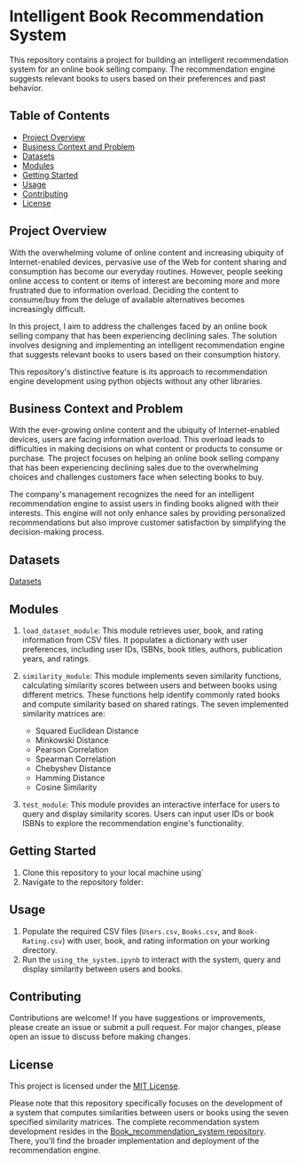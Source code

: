 # Intelligent Book Recommendation System

This repository contains a project for building an intelligent recommendation system for an online book selling company. The recommendation engine suggests relevant books to users based on their preferences and past behavior. 

## Table of Contents
- [Project Overview](#project-overview)
- [Business Context and Problem](#business-context-and-problem)
- [Datasets](#datasets)
- [Modules](#modules)
- [Getting Started](#getting-started)
- [Usage](#usage)
- [Contributing](#contributing)
- [License](#license)

## Project Overview

With the overwhelming volume of online content and increasing ubiquity of Internet-enabled devices, pervasive use of the Web for content sharing and consumption has become our everyday routines. However, people seeking online access to content or items of interest are becoming more and more frustrated due to information overload. Deciding the content to consume/buy from the deluge of available alternatives becomes increasingly difficult.

In this project, I aim to address the challenges faced by an online book selling company that has been experiencing declining sales. The solution involves designing and implementing an intelligent recommendation engine that suggests relevant books to users based on their consumption history.

This repository's distinctive feature is its approach to recommendation engine development using python objects without any other libraries. 

## Business Context and Problem

With the ever-growing online content and the ubiquity of Internet-enabled devices, users are facing information overload. This overload leads to difficulties in making decisions on what content or products to consume or purchase. The project focuses on helping an online book selling company that has been experiencing declining sales due to the overwhelming choices and challenges customers face when selecting books to buy.

The company's management recognizes the need for an intelligent recommendation engine to assist users in finding books aligned with their interests. This engine will not only enhance sales by providing personalized recommendations but also improve customer satisfaction by simplifying the decision-making process.

## Datasets
[Datasets](https://github.com/Baci-Ak/Datasets)

## Modules

1. `load_dataset_module`: This module retrieves user, book, and rating information from CSV files. It populates a dictionary with user preferences, including user IDs, ISBNs, book titles, authors, publication years, and ratings.

2. `similarity_module`: This module implements seven similarity functions, calculating similarity scores between users and between books using different metrics. These functions help identify commonly rated books and compute similarity based on shared ratings. The seven implemented similarity matrices are:
   - Squared Euclidean Distance
   - Minkowski Distance
   - Pearson Correlation
   - Spearman Correlation
   - Chebyshev Distance
   - Hamming Distance
   - Cosine Similarity

3. `test_module`: This module provides an interactive interface for users to query and display similarity scores. Users can input user IDs or book ISBNs to explore the recommendation engine's functionality.

## Getting Started

1. Clone this repository to your local machine using`
2. Navigate to the repository folder:

## Usage

1. Populate the required CSV files (`Users.csv`, `Books.csv`, and `Book-Rating.csv`) with user, book, and rating information on your working directory.
2. Run the `using_the_system.ipynb` to interact with the system, query and display similarity between users and books.

## Contributing

Contributions are welcome! If you have suggestions or improvements, please create an issue or submit a pull request. For major changes, please open an issue to discuss before making changes.

## License

This project is licensed under the [MIT License](LICENSE).

Please note that this repository specifically focuses on the development of a system that computes similarities between users or books using the seven specified similarity matrices. The complete recommendation system development resides in the [Book_recommendation_system repository](https://github.com/Baci-Ak/Book_recommendation_system). There, you'll find the broader implementation and deployment of the recommendation engine.
